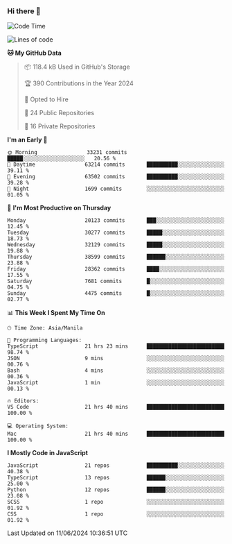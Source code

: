 ### Hi there 👋

<!--START_SECTION:waka-->
![Code Time](http://img.shields.io/badge/Code%20Time-778%20hrs%208%20mins-blue)

![Lines of code](https://img.shields.io/badge/From%20Hello%20World%20I%27ve%20Written-64.7%20million%20lines%20of%20code-blue)

**🐱 My GitHub Data** 

> 📦 118.4 kB Used in GitHub's Storage 
 > 
> 🏆 390 Contributions in the Year 2024
 > 
> 💼 Opted to Hire
 > 
> 📜 24 Public Repositories 
 > 
> 🔑 16 Private Repositories 
 > 
**I'm an Early 🐤** 

```text
🌞 Morning                33231 commits       █████░░░░░░░░░░░░░░░░░░░░   20.56 % 
🌆 Daytime                63214 commits       ██████████░░░░░░░░░░░░░░░   39.11 % 
🌃 Evening                63502 commits       ██████████░░░░░░░░░░░░░░░   39.28 % 
🌙 Night                  1699 commits        ░░░░░░░░░░░░░░░░░░░░░░░░░   01.05 % 
```
📅 **I'm Most Productive on Thursday** 

```text
Monday                   20123 commits       ███░░░░░░░░░░░░░░░░░░░░░░   12.45 % 
Tuesday                  30277 commits       █████░░░░░░░░░░░░░░░░░░░░   18.73 % 
Wednesday                32129 commits       █████░░░░░░░░░░░░░░░░░░░░   19.88 % 
Thursday                 38599 commits       ██████░░░░░░░░░░░░░░░░░░░   23.88 % 
Friday                   28362 commits       ████░░░░░░░░░░░░░░░░░░░░░   17.55 % 
Saturday                 7681 commits        █░░░░░░░░░░░░░░░░░░░░░░░░   04.75 % 
Sunday                   4475 commits        █░░░░░░░░░░░░░░░░░░░░░░░░   02.77 % 
```


📊 **This Week I Spent My Time On** 

```text
🕑︎ Time Zone: Asia/Manila

💬 Programming Languages: 
TypeScript               21 hrs 23 mins      █████████████████████████   98.74 % 
JSON                     9 mins              ░░░░░░░░░░░░░░░░░░░░░░░░░   00.76 % 
Bash                     4 mins              ░░░░░░░░░░░░░░░░░░░░░░░░░   00.36 % 
JavaScript               1 min               ░░░░░░░░░░░░░░░░░░░░░░░░░   00.13 % 

🔥 Editors: 
VS Code                  21 hrs 40 mins      █████████████████████████   100.00 % 

💻 Operating System: 
Mac                      21 hrs 40 mins      █████████████████████████   100.00 % 
```

**I Mostly Code in JavaScript** 

```text
JavaScript               21 repos            ██████████░░░░░░░░░░░░░░░   40.38 % 
TypeScript               13 repos            ██████░░░░░░░░░░░░░░░░░░░   25.00 % 
Python                   12 repos            ██████░░░░░░░░░░░░░░░░░░░   23.08 % 
SCSS                     1 repo              ░░░░░░░░░░░░░░░░░░░░░░░░░   01.92 % 
CSS                      1 repo              ░░░░░░░░░░░░░░░░░░░░░░░░░   01.92 % 
```




 Last Updated on 11/06/2024 10:36:51 UTC
<!--END_SECTION:waka-->
